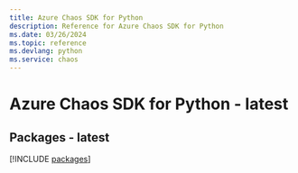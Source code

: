```yaml
---
title: Azure Chaos SDK for Python
description: Reference for Azure Chaos SDK for Python
ms.date: 03/26/2024
ms.topic: reference
ms.devlang: python
ms.service: chaos
---
```

# Azure Chaos SDK for Python - latest
## Packages - latest
[!INCLUDE [packages](chaos-index.md)]